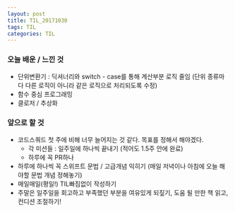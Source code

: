 ```yaml
---
layout: post
title: TIL_20171030 
tags: TIL
categories: TIL 
---
```


### 오늘 배운 / 느낀 것

- 단위변환기 : 딕셔너리와 switch - case를 통해 계산부분 로직 줄임 (단위 종류마다 다른 로직이 아니라 같은 로직으로 처리되도록 수정)
- 함수 중심 프로그래밍
- 클로저 / 추상화 



### 앞으로 할 것

- 코드스쿼드 첫 주에 비해 너무 늘어지는 것 같다. 목표를 정해서 해야겠다. 
  - 각 미션들 : 일주일에 하나씩 끝내기  (적어도 1.5주 안에 완료)
  - 하루에 꼭 PR하나
- 하루에 하나씩 꼭 스위프트 문법 / 고급개념 익히기 (매일 저녁이나 아침에 오늘 해야할 문법 개념 정해놓기)
- 매일매일(평일!) TIL빠짐없이 작성하기
- 주말은 일주일을 회고하고 부족했던 부분을 여유있게 되짚기, 도움 될 만한 책 읽고, 컨디션 조절하기! 